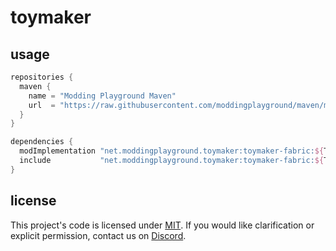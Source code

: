 # toymaker

## usage
```gradle
repositories {
  maven {
    name = "Modding Playground Maven"
    url  = "https://raw.githubusercontent.com/moddingplayground/maven/main/"
  }
}

dependencies {
  modImplementation "net.moddingplayground.toymaker:toymaker-fabric:${TOYMAKER VERSION}"
  include           "net.moddingplayground.toymaker:toymaker-fabric:${TOYMAKER VERSION}"
}
```

## license
This project's code is licensed under [MIT](LICENSE). If you would like clarification or explicit permission, contact us on [Discord](https://discord.moddingplayground.net).
